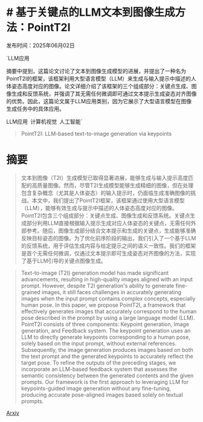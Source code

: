 # **# 基于关键点的LLM文本到图像生成方法：PointT2I**

发布时间：2025年06月02日

`LLM应用

摘要中提到，这篇论文讨论了文本到图像生成模型的进展，并提出了一种名为PointT2I的框架，该框架利用大型语言模型（LLM）来生成与输入提示中描述的人体姿态高度对应的图像。论文详细介绍了该框架的三个组成部分：关键点生成、图像生成和反馈系统，并强调了其无需任何微调即可通过文本提示生成姿态对齐图像的优势。因此，这篇论文属于LLM应用类别，因为它展示了大型语言模型在图像生成任务中的具体应用。

LLM应用` `计算机视觉` `人工智能`

> PointT2I: LLM-based text-to-image generation via keypoints

# 摘要

> 文本到图像（T2I）生成模型已取得显著进展，能够生成与输入提示高度匹配的高质量图像。然而，尽管T2I生成模型能够生成精细的图像，但在处理包含复杂概念（尤其是人体姿态）的输入提示时，仍面临生成准确图像的挑战。本文中，我们提出了PointT2I框架，该框架通过使用大型语言模型（LLM），能够有效生成与提示中描述的人体姿态高度对应的图像。PointT2I包含三个组成部分：关键点生成、图像生成和反馈系统。关键点生成部分利用LLM直接根据输入提示生成对应人体姿态的关键点，无需任何外部参考。随后，图像生成部分结合文本提示和生成的关键点，生成能够准确反映目标姿态的图像。为了优化前序阶段的输出，我们引入了一个基于LLM的反馈系统，用于评估生成内容与给定提示之间的语义一致性。我们的框架是首个无需任何微调，仅通过文本提示即可生成姿态对齐图像的方法，实现了基于LLM引导的关键点图像生成。

> Text-to-image (T2I) generation model has made significant advancements, resulting in high-quality images aligned with an input prompt. However, despite T2I generation's ability to generate fine-grained images, it still faces challenges in accurately generating images when the input prompt contains complex concepts, especially human pose. In this paper, we propose PointT2I, a framework that effectively generates images that accurately correspond to the human pose described in the prompt by using a large language model (LLM). PointT2I consists of three components: Keypoint generation, Image generation, and Feedback system. The keypoint generation uses an LLM to directly generate keypoints corresponding to a human pose, solely based on the input prompt, without external references. Subsequently, the image generation produces images based on both the text prompt and the generated keypoints to accurately reflect the target pose. To refine the outputs of the preceding stages, we incorporate an LLM-based feedback system that assesses the semantic consistency between the generated contents and the given prompts. Our framework is the first approach to leveraging LLM for keypoints-guided image generation without any fine-tuning, producing accurate pose-aligned images based solely on textual prompts.

[Arxiv](https://arxiv.org/abs/2506.01370)